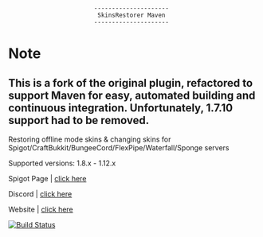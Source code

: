							---------------------
							 SkinsRestorer Maven
							---------------------

 # Note
 This is a fork of the original plugin, refactored to support Maven for easy, automated building and continuous integration.
 Unfortunately, 1.7.10 support had to be removed.
 --------------
 Restoring offline mode skins & changing skins for Spigot/CraftBukkit/BungeeCord/FlexPipe/Waterfall/Sponge servers

 Supported versions: 1.8.x - 1.12.x

 Spigot Page | [click here](https://www.spigotmc.org/resources/skinsrestorer.2124/)

 Discord | [click here](https://discord.me/skinsrestorer)

 Website | [click here](https://skinsrestorer.net/)

 [![Build Status](https://travis-ci.org/DoNotSpamPls/SkinsRestorerX.svg?branch=master)](https://travis-ci.org/DoNotSpamPls/SkinsRestorerX)
